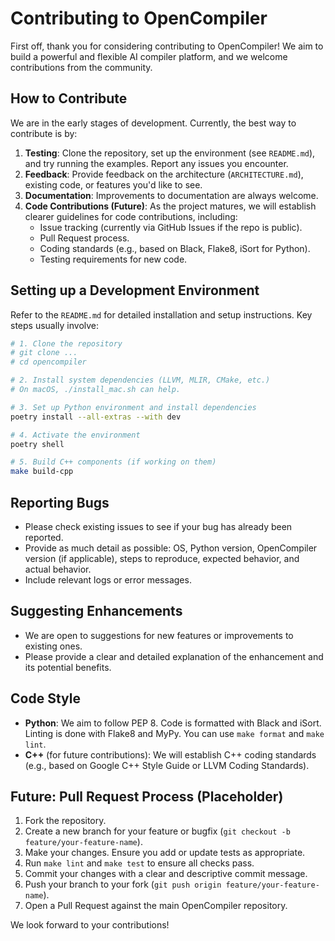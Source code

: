 # Contributing to OpenCompiler

First off, thank you for considering contributing to OpenCompiler! We aim to build a powerful and flexible AI compiler platform, and we welcome contributions from the community.

## How to Contribute

We are in the early stages of development. Currently, the best way to contribute is by:

1.  **Testing**: Clone the repository, set up the environment (see `README.md`), and try running the examples. Report any issues you encounter.
2.  **Feedback**: Provide feedback on the architecture (`ARCHITECTURE.md`), existing code, or features you'd like to see.
3.  **Documentation**: Improvements to documentation are always welcome.
4.  **Code Contributions (Future)**: As the project matures, we will establish clearer guidelines for code contributions, including:
    *   Issue tracking (currently via GitHub Issues if the repo is public).
    *   Pull Request process.
    *   Coding standards (e.g., based on Black, Flake8, iSort for Python).
    *   Testing requirements for new code.

## Setting up a Development Environment

Refer to the `README.md` for detailed installation and setup instructions. Key steps usually involve:

```bash
# 1. Clone the repository
# git clone ...
# cd opencompiler

# 2. Install system dependencies (LLVM, MLIR, CMake, etc.)
# On macOS, ./install_mac.sh can help.

# 3. Set up Python environment and install dependencies
poetry install --all-extras --with dev

# 4. Activate the environment
poetry shell

# 5. Build C++ components (if working on them)
make build-cpp
```

## Reporting Bugs

-   Please check existing issues to see if your bug has already been reported.
-   Provide as much detail as possible: OS, Python version, OpenCompiler version (if applicable), steps to reproduce, expected behavior, and actual behavior.
-   Include relevant logs or error messages.

## Suggesting Enhancements

-   We are open to suggestions for new features or improvements to existing ones.
-   Please provide a clear and detailed explanation of the enhancement and its potential benefits.

## Code Style

-   **Python**: We aim to follow PEP 8. Code is formatted with Black and iSort. Linting is done with Flake8 and MyPy. You can use `make format` and `make lint`.
-   **C++** (for future contributions): We will establish C++ coding standards (e.g., based on Google C++ Style Guide or LLVM Coding Standards).

## Future: Pull Request Process (Placeholder)

1.  Fork the repository.
2.  Create a new branch for your feature or bugfix (`git checkout -b feature/your-feature-name`).
3.  Make your changes. Ensure you add or update tests as appropriate.
4.  Run `make lint` and `make test` to ensure all checks pass.
5.  Commit your changes with a clear and descriptive commit message.
6.  Push your branch to your fork (`git push origin feature/your-feature-name`).
7.  Open a Pull Request against the main OpenCompiler repository.

We look forward to your contributions! 